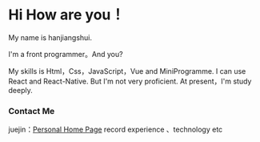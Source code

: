 # Hi How are you！

My name is hanjiangshui.

I'm a front programmer。And you?

My skills is Html，Css，JavaScript，Vue and MiniProgramme. I can use React and React-Native. But I'm not very proficient. At present，I'm study deeply.

### Contact Me
juejin：[Personal Home Page](https://juejin.cn/user/4037062426110519) record experience 、technology etc


